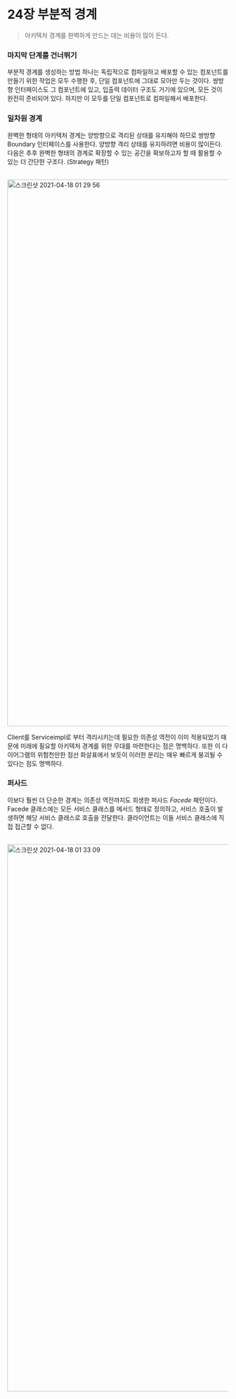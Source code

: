 # 24장 부분적 경계

> 아키텍처 경계를 완벽하게 만드는 데는 비용이 많이 든다.

### 마지막 단계를 건너뛰기

부분적 경계를 생성하는 방법 하나는 독립적으로 컴파일하고 배포할 수 있는 컴포넌트를 만들기 위한 작업은 모두 수행한 후, 단일 컴포넌트에 그대로 모아만 두는 것이다. 쌍방향 인터페이스도 그 컴포넌트에 있고, 입출력 데이터 구조도 거기에 있으며, 모든 것이 완전히 준비되어 있다. 하지만 이 모두를 단일 컴포넌트로 컴파일해서 배포한다.
<br>

### 일차원 경계

완벽한 형태의 아키텍처 경계는 양방향으로 격리된 상태를 유지해야 하므로 쌍방향 Boundary 인터페이스를 사용한다. 양방향 격리 상태를 유지하려면 비용이 많이든다. 
다음은 추후 완벽한 형태의 경계로 확장할 수 있는 공간을 확보하고자 할 때 활용할 수 있는 더 간단한 구조다.  (Strategy 패턴)

<br>

<img width="1242" alt="스크린샷 2021-04-18 01 29 56" src="https://user-images.githubusercontent.com/21329617/115119884-9620ef00-9fe5-11eb-9913-404c416e8463.png">

<br>

Client를 Serviceimpl로 부터 격리시키는데 필요한 의존성 역전이 이미 적용되었기 때문에 미래에 필요할 아키텍처 경계를 위한 무대를 마련한다는 점은 명백하다. 또한 이 다이어그램의 위험천만한 점선 화살표에서 보듯이 이러한 분리는 매우 빠르게 붕괴될 수 있다는 점도 명백하다.
<br>

### 퍼사드

이보다 훨씬 더 단순한 경계는 의존성 역전까지도 희생한 퍼사드 <i>Facede</i> 패턴이다. Facede 클래스에는 모든 서비스 클래스를 메서드 형태로 정의하고, 서비스 호출이 발생하면 해당 서비스 클래스로 호출을 전달한다. 클라이언트는 이들 서비스 클래스에 직접 접근할 수 없다.

<br>

<img width="1243" alt="스크린샷 2021-04-18 01 33 09" src="https://user-images.githubusercontent.com/21329617/115119989-09c2fc00-9fe6-11eb-9ec8-89d942b37135.png">

<br>